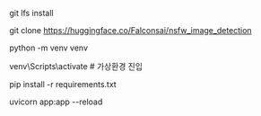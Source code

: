 git lfs install

git clone https://huggingface.co/Falconsai/nsfw_image_detection

python -m venv venv

venv\Scripts\activate  # 가상환경 진입

pip install -r requirements.txt

uvicorn app:app --reload
